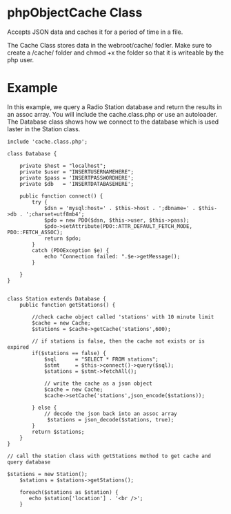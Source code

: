 # phpObjectCache Class
Accepts JSON data and caches it for a period of time in a file.

The Cache Class stores data in the webroot/cache/ fodler. Make sure to create a /cache/ folder and chmod +x the folder so that it is writeable by the php user. 

# Example #
In this example, we query a Radio Station database and return the results in an assoc array. You will include the cache.class.php or use an autoloader. The Database class shows how we connect to the database which is used laster in the Station class.  

```
include 'cache.class.php';

class Database {
	
	private $host = "localhost";
	private $user = "INSERTUSERNAMEHERE";
	private $pass = 'INSERTPASSWORDHERE';
	private $db   = 'INSERTDATABASEHERE';
	
	public function connect() {
		try {
			$dsn = 'mysql:host=' . $this->host . ';dbname=' . $this->db . ';charset=utf8mb4';
			$pdo = new PDO($dsn, $this->user, $this->pass);
			$pdo->setAttribute(PDO::ATTR_DEFAULT_FETCH_MODE, PDO::FETCH_ASSOC);
			return $pdo;	
		}
		catch (PDOException $e) {
			echo "Connection failed: ".$e->getMessage();
		}
		
	}
}


class Station extends Database {
	public function getStations() {
	
		//check cache object called 'stations' with 10 minute limit
		$cache = new Cache;
		$stations = $cache->getCache('stations',600);
		
		// if stations is false, then the cache not exists or is expired
		if($stations == false) {
			$sql  	  = "SELECT * FROM stations";
			$stmt 	  = $this->connect()->query($sql);
			$stations = $stmt->fetchAll();
	
			// write the cache as a json object
			$cache = new Cache;
			$cache->setCache('stations',json_encode($stations));
			
		} else {
			// decode the json back into an assoc array
			 $stations = json_decode($stations, true);
		}
		return $stations;
	}	
}

// call the station class with getStations method to get cache and query database

$stations = new Station();
	$stations = $stations->getStations();
	
	foreach($stations as $station) {
	   echo $station['location'] . '<br />';
	}


```
